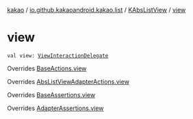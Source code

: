 [kakao](../../index.md) / [io.github.kakaoandroid.kakao.list](../index.md) / [KAbsListView](index.md) / [view](./view.md)

# view

`val view: `[`ViewInteractionDelegate`](../../io.github.kakaoandroid.kakao.delegate/-view-interaction-delegate/index.md)

Overrides [BaseActions.view](../../io.github.kakaoandroid.kakao.common.actions/-base-actions/view.md)

Overrides [AbsListViewAdapterActions.view](../-abs-list-view-adapter-actions/view.md)

Overrides [BaseAssertions.view](../../io.github.kakaoandroid.kakao.common.assertions/-base-assertions/view.md)

Overrides [AdapterAssertions.view](../../io.github.kakaoandroid.kakao.common.assertions/-adapter-assertions/view.md)

